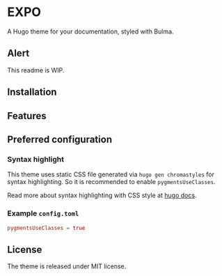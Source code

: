EXPO
====

A Hugo theme for your documentation, styled with Bulma.

## Alert

This readme is WIP.

## Installation

## Features

## Preferred configuration

### Syntax highlight

This theme uses static CSS file generated via `hugo gen chromastyles` for syntax highlighting. So it is recommended to enable `pygmentsUseClasses`.

Read more about syntax highlighting with CSS style at [hugo docs][hugo-chromastyle].

### Example `config.toml`

```toml
pygmentsUseClasses = true
```

## License

The theme is released under MIT license.


[hugo-chromastyle]: https://gohugo.io/content-management/syntax-highlighting/